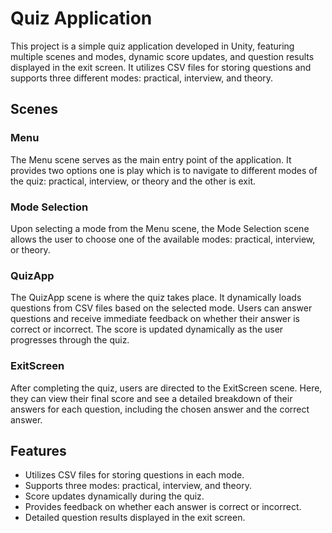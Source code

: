 # Quiz Application

This project is a simple quiz application developed in Unity, featuring multiple scenes and modes, dynamic score updates, and question results displayed in the exit screen. It utilizes CSV files for storing questions and supports three different modes: practical, interview, and theory.

## Scenes

### Menu
The Menu scene serves as the main entry point of the application. It provides two options one is play which is to navigate to different modes of the quiz: practical, interview, or theory and the other is exit.

### Mode Selection
Upon selecting a mode from the Menu scene, the Mode Selection scene allows the user to choose one of the available modes: practical, interview, or theory.

### QuizApp
The QuizApp scene is where the quiz takes place. It dynamically loads questions from CSV files based on the selected mode. Users can answer questions and receive immediate feedback on whether their answer is correct or incorrect. The score is updated dynamically as the user progresses through the quiz.

### ExitScreen
After completing the quiz, users are directed to the ExitScreen scene. Here, they can view their final score and see a detailed breakdown of their answers for each question, including the chosen answer and the correct answer.

## Features

- Utilizes CSV files for storing questions in each mode.
- Supports three modes: practical, interview, and theory.
- Score updates dynamically during the quiz.
- Provides feedback on whether each answer is correct or incorrect.
- Detailed question results displayed in the exit screen.


